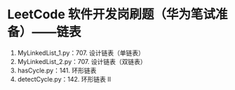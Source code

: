 # LeetCode 软件开发岗刷题（华为笔试准备）——链表
1. MyLinkedList_1.py：707. 设计链表（单链表）
2. MyLinkedList_2.py：707. 设计链表（双链表）
3. hasCycle.py：141. 环形链表
4. detectCycle.py：142. 环形链表 II